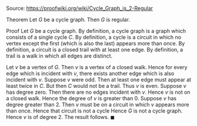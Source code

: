 # 

Source: https://proofwiki.org/wiki/Cycle_Graph_is_2-Regular

Theorem
Let $G$ be a cycle graph.
Then $G$ is regular.


Proof
Let $G$ be a cycle graph.
By definition, a cycle graph is a graph which consists of a single cycle $C$.
By definition, a cycle is a circuit in which no vertex except the first (which is also the last) appears more than once.
By definition, a circuit is a closed trail with at least one edge.
By definition, a trail is a walk in which all edges are distinct.

Let $v$ be a vertex of $G$.
Then $v$ is a vertex of a closed walk.
Hence for every edge which is incident with $v$, there exists another edge which is also incident with $v$.
Suppose $v$ were odd.
Then at least one edge must appear at least twice in $C$.
But then $C$ would not be a trail.
Thus $v$ is even.
Suppose $v$ has degree zero.
Then there are no edges incident with $v$.
Hence $v$ is not on a closed walk.
Hence the degree of $v$ is greater than $0$.
Suppose $v$ has degree greater than $2$.
Then $v$ must be on a circuit in which $v$ appears more than once.
Hence that circuit is not a cycle
Hence $G$ is not a cycle graph.
Hence $v$ is of degree $2$.
The result follows.
$\blacksquare$





